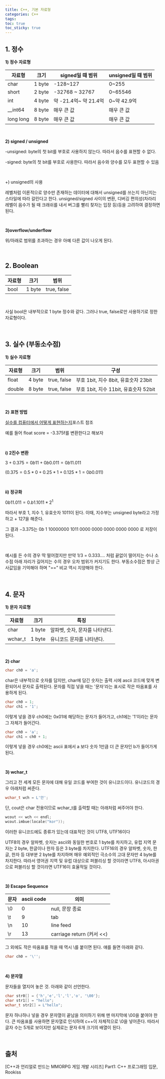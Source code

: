 ```yaml
---
title: C++, 기본 자료형
categories: C++
tags: 
toc: true
toc_sticky: true
---
```


## **1. 정수**

**1) 정수 자료형**

|자료형|크기|signed일 때 범위|unsigned일 때 범위|
|-----|----|---------------|-----------------|
|char|1 byte|-128~127|0~255|
|short|2 byte|-32768 ~ 32767|0~65546| 
|int|4 byte| 약 -21.4억~ 약 21.4억|0~약 42.9억|
|__int64|8 byte|매우 큰 값|매우 큰 값|
|long long|8 byte|매우 큰 값|매우 큰 값|

<br/>

**2) signed / unsigned** 

-unsigned: byte의 첫 bit를 부호로 사용하지 않는다. 따라서 음수를 표현할 수 없다.

-signed: byte의 첫 bit를 부호로 사용한다. 따라서 음수와 양수를 모두 표현할 수 있음

<br/>

+) unsigned의 사용

레벨처럼 이론적으로 양수만 존재하는 데이터에 대해서 unsigned를 쓰는지 아닌지는 스타일에 따라 갈린다고 한다. unsigned/signed 사이의 변환, 디버깅 편의성(차라리 레벨이 음수가 될 때 크래쉬를 내서 버그를 빨리 찾자는 입장 등)등을 고려하여 결정하면 된다. 

<br/>

**3)overflow/underflow**

위/아래로 범위를 초과하는 경우 아예 다른 값이 나오게 된다. 

<br/>

## **2. Boolean**

|자료형|크기|범위|
|-----|----|---------------|
|bool|1 byte|true, false|

<br/>

사실 bool은 내부적으로 1 byte 정수와 같다. 그러나 true, false로만 사용하기로 정한 자료형이다.

<br/>

## **3. 실수 (부동소수점)**

**1) 실수 자료형**

|자료형|크기|범위|구성|
|-----|----|----|----|
|float|4 byte|true, false|부호 1bit, 지수 8bit, 유효숫자 23bit|
|double|8 byte|true, false|부호 1bit, 지수 11bit, 유효숫자 52bit|

<br/>

**2) 표현 방법**

[실수를 컴퓨터에서 어떻게 표현하는지](https://chw-owo.github.io/computerstructure/bit,-%EB%B9%84%ED%8A%B8%EC%99%80-%EC%97%B0%EC%82%B0/)포스트 참조

예를 들어 float score = -3.375f를 변환한다고 해보자

<br/>

**i) 2진수 변환**

$3 + 0.375 = 0b11 + 0b0.011 = 0b11.011$ 

$(0.375 = 0.5 * 0 + 0.25 * 1 + 0.125 * 1 = 0b0.011)$

<br/>

**ii) 정규화**

$0b11.011 = 0.b1.1011 * 2^{1}$

따라서 부호 1, 지수 1, 유효숫자 1011이 된다. 이때, 지수부는 unsigned byte라고 가정하고 + 127을 해준다.

그 결과 $-3.375$는 $0b$ $1$ $10000000$ $1011$ $0000$ $0000$ $0000$ $0000$ $0000$ 로 저장이 된다.

<br/>

예시를 든 수의 경우 딱 떨어졌지만 만약 1/3 = 0.333.... 처럼 끝없이 떨어지는 수나 소수점 아래 자리가 길어지는 수의 경우 오차 범위가 커지기도 한다. 부동소수점은 항상 근사값임을 기억해야 하며 "==" 비교 역시 지양해야 한다. 

<br/>

## **4. 문자**

**1) 문자 자료형**

|자료형|크기|특징|
|-----|----|----|
|char|1 byte|알파벳, 숫자, 문자를 나타낸다.|
|wchar_t|1 byte|유니코드 문자를 나타낸다.|

<br/>

**2) char**

```c++
char ch0 = 'a';
```

char은 내부적으로 숫자를 담지만, char에 담긴 숫자는 출력 시에 ascii 코드에 맞게 변환되어서 문자로 출력된다. 문자를 직접 넣을 때는 '문자'라는 표시로 작은 따옴표를 사용하게 된다.

```c++
char ch0 = 1;
char ch1 = '1';
```
이렇게 넣을 경우 ch0에는 0x01에 해당하는 문자가 들어가고, ch1에는 '1'이라는 문자 그 자체가 들어간다. 

```c++
char ch0 = 'a';
char ch1 = ch0 + 1;
```

이렇게 넣을 경우 ch0에는 ascii 표에서 a 보다 숫자 1만큼 더 큰 문자인 b가 들어가게 된다. 

<br/>

**3) wchar_t**

그리고 전 세계 모든 문자에 대해 유일 코드를 부여한 것이 유니코드이다. 유니코드의 경우 아래처럼 써준다.

```c++
wchar_t wch = L'안';
```

단, cout은 char 전용이므로 wchar_t를 출력할 때는 아래처럼 써주어야 한다.

```c++
wcout << wch << endl;
wcout.imbue(locale("kor"));
```
이러한 유니코드에도 종류가 있는데 대표적인 것이 UTF8, UTF16이다

UTF8의 경우 알파벳, 숫자는 ascii와 동일한 번호로 1 byte를 차지하고, 유럽 지역 문자는 2 byte, 한글이나 한자 등은 3 byte를 차지한다. UTF16의 경우 알파벳, 숫자, 한글, 한자 등 대부분 2 byte를 차지하며 매우 예외적인 극소수의 고대 문자만 4 byte를 차지한다. 따라서 영어권 지역 및 유럽 대상으로 퍼블리싱 할 것이라면 UTF8, 아시아권으로 퍼블리싱 할 것이라면 UTF16이 효율적일 것이다.

<br/>

**3) Escape Sequence**

|문자|ascii code|의미|
|-----|----|----|
|\0|0|null, 문장 종료|
|\t|9|tab|
|\n|10|line feed|
|\r|13|carriage return (커서 <<) |

그 외에도 작은 따옴표를 적을 때 역시 \를 붙이면 된다. 얘를 들면 아래와 같다.

```c++
char ch0 = '\'';
```

<br/>

**4) 문자열**

문자들을 열지어 놓은 것. 아래와 같이 선언한다. 

```c++
char str0[] = {'h','e','l','l','o', '\00'};
char str1[] = "hello";
wchar_t str2[] = L"hello";
```

문자 하나하나 넣을 경우 문자열이 끝남을 의미하기 위해 맨 마지막에 \00을 붙여야 한다. 큰 따옴표를 사용하면 문자열로 인식하여 c++이 자체적으로 \0을 넣어준다. 따라서 글자 수는 5개로 보이지만 실제로는 문자 6개 크기의 배열이 된다. 

<br/>

## **출처**

[C++과 언리얼로 만드는 MMORPG 게임 개발 시리즈] Part1: C++ 프로그래밍 입문, Rookiss

